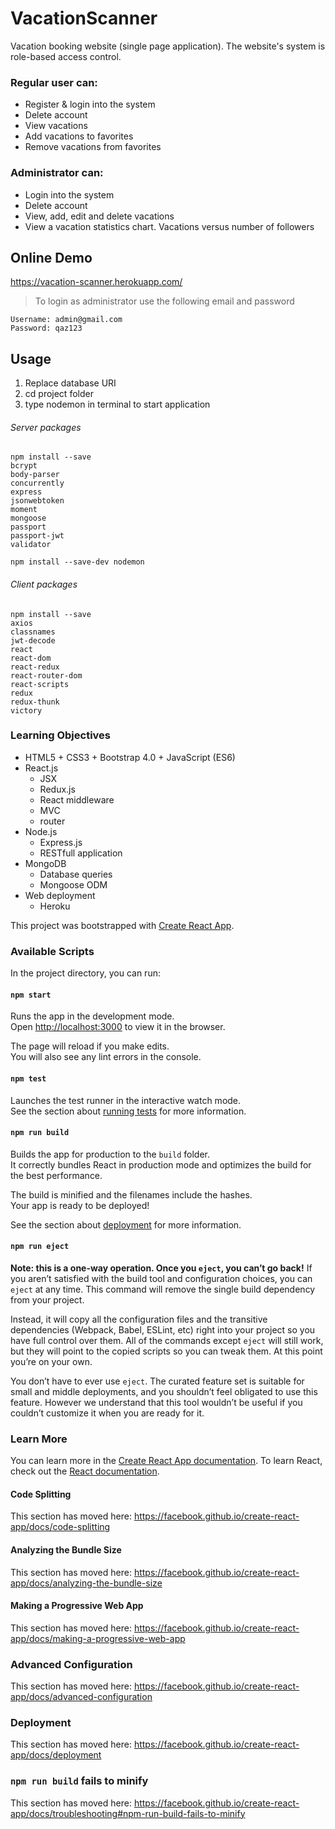 # VacationScanner
Vacation booking website (single page application). The website's system is role-based access control.

### Regular user can:
- Register & login into the system
- Delete account
- View vacations
- Add vacations to favorites
- Remove vacations from favorites

### Administrator can:
- Login into the system
- Delete account
- View, add, edit and delete vacations
- View a vacation statistics chart. Vacations versus number of followers

## Online Demo
https://vacation-scanner.herokuapp.com/

> To login as administrator use the following email and password

    Username: admin@gmail.com
    Password: qaz123

## Usage
1. Replace database URI
2. cd project folder
3. type nodemon in terminal to start application

###### Server packages

```
npm install --save
bcrypt
body-parser
concurrently
express
jsonwebtoken
moment
mongoose
passport
passport-jwt
validator
```
```
npm install --save-dev nodemon
```

###### Client packages

```
npm install --save
axios
classnames
jwt-decode
react
react-dom
react-redux
react-router-dom
react-scripts
redux
redux-thunk
victory
```

### Learning Objectives
- HTML5 + CSS3 + Bootstrap 4.0 + JavaScript (ES6)
- React.js
	* JSX
	* Redux.js
	* React middleware
	* MVC
	* router
- Node.js
	* Express.js
	* RESTfull application
- MongoDB
	* Database queries
	* Mongoose ODM
- Web deployment
	* Heroku

This project was bootstrapped with [Create React App](https://github.com/facebook/create-react-app).

### Available Scripts
In the project directory, you can run:

#### `npm start`
Runs the app in the development mode.<br>
Open [http://localhost:3000](http://localhost:3000) to view it in the browser.

The page will reload if you make edits.<br>
You will also see any lint errors in the console.

#### `npm test`
Launches the test runner in the interactive watch mode.<br>
See the section about [running tests](https://facebook.github.io/create-react-app/docs/running-tests) for more information.

#### `npm run build`
Builds the app for production to the `build` folder.<br>
It correctly bundles React in production mode and optimizes the build for the best performance.

The build is minified and the filenames include the hashes.<br>
Your app is ready to be deployed!

See the section about [deployment](https://facebook.github.io/create-react-app/docs/deployment) for more information.

#### `npm run eject`
**Note: this is a one-way operation. Once you `eject`, you can’t go back!**
If you aren’t satisfied with the build tool and configuration choices, you can `eject` at any time. This command will remove the single build dependency from your project.

Instead, it will copy all the configuration files and the transitive dependencies (Webpack, Babel, ESLint, etc) right into your project so you have full control over them. All of the commands except `eject` will still work, but they will point to the copied scripts so you can tweak them. At this point you’re on your own.

You don’t have to ever use `eject`. The curated feature set is suitable for small and middle deployments, and you shouldn’t feel obligated to use this feature. However we understand that this tool wouldn’t be useful if you couldn’t customize it when you are ready for it.

### Learn More
You can learn more in the [Create React App documentation](https://facebook.github.io/create-react-app/docs/getting-started).
To learn React, check out the [React documentation](https://reactjs.org/).

#### Code Splitting
This section has moved here: https://facebook.github.io/create-react-app/docs/code-splitting

#### Analyzing the Bundle Size
This section has moved here: https://facebook.github.io/create-react-app/docs/analyzing-the-bundle-size

#### Making a Progressive Web App
This section has moved here: https://facebook.github.io/create-react-app/docs/making-a-progressive-web-app

### Advanced Configuration
This section has moved here: https://facebook.github.io/create-react-app/docs/advanced-configuration

### Deployment
This section has moved here: https://facebook.github.io/create-react-app/docs/deployment

### `npm run build` fails to minify
This section has moved here: https://facebook.github.io/create-react-app/docs/troubleshooting#npm-run-build-fails-to-minify
